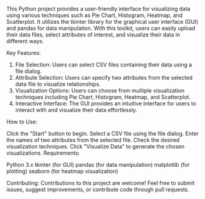 This Python project provides a user-friendly interface for visualizing data using various techniques such as Pie Chart, Histogram, Heatmap, and Scatterplot. It utilizes the tkinter library for the graphical user interface (GUI) and pandas for data manipulation. With this toolkit, users can easily upload their data files, select attributes of interest, and visualize their data in different ways.

Key Features:

1) File Selection: Users can select CSV files containing their data using a file dialog.
2) Attribute Selection: Users can specify two attributes from the selected data file to visualize relationships.
3) Visualization Options: Users can choose from multiple visualization techniques including Pie Chart, Histogram, Heatmap, and Scatterplot.
4) Interactive Interface: The GUI provides an intuitive interface for users to interact with and visualize their data effortlessly.

How to Use:

Click the "Start" button to begin.
Select a CSV file using the file dialog.
Enter the names of two attributes from the selected file.
Check the desired visualization techniques.
Click "Visualize Data" to generate the chosen visualizations.
Requirements:

Python 3.x
tkinter (for GUI)
pandas (for data manipulation)
matplotlib (for plotting)
seaborn (for heatmap visualization)

Contributing:
Contributions to this project are welcome! Feel free to submit issues, suggest improvements, or contribute code through pull requests.
